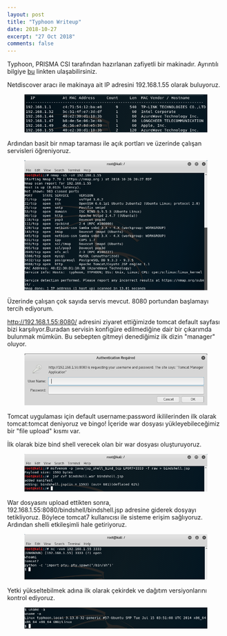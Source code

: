 ```yaml
---
layout: post
title: "Typhoon Writeup"
date: 2018-10-27
excerpt: "27 Oct 2018"
comments: false
---
```


Typhoon, PRISMA CSI tarafından hazırlanan zafiyetli bir  makinadır. Ayrıntılı bilgiye [bu](https://www.prismacsi.com/typhoon-vulnerable-vm/) linkten ulaşabilirsiniz.

Netdiscover aracı ile makinaya ait IP adresini 192.168.1.55 olarak buluyoruz.
<figure >
    <img src="/assets/img/tayfun/1.png">
</figure>
Ardından basit bir nmap taraması ile açık portları ve üzerinde çalışan servisleri öğreniyoruz.
<figure >
    <img src="/assets/img/tayfun/2.png">
</figure>
Üzerinde çalışan çok sayıda servis mevcut. 8080 portundan başlamayı tercih ediyorum.

http://192.168.1.55:8080/ adresini ziyaret ettiğimizde tomcat default sayfası bizi karşılıyor.Buradan servisin konfigüre edilmediğine dair bir çıkarımda bulunmak mümkün. Bu sebepten gitmeyi denediğimiz ilk dizin "manager" oluyor. 
<figure >
    <img src="/assets/img/tayfun/3.png">
</figure>
Tomcat uygulaması için default username:password ikililerinden ilk olarak tomcat:tomcat deniyoruz ve bingo! İçeride war dosyası yükleyebileceğimiz bir "file upload" kısmı var.

İlk olarak bize bind shell verecek olan bir war dosyası oluşturuyoruz.
<figure >
    <img src="/assets/img/tayfun/4.png">
</figure>
War dosyasını upload ettikten sonra, 192.168.1.55:8080/bindshell/bindshell.jsp adresine giderek dosyayı tetikliyoruz.
Böylece tomcat7 kullanıcısı ile sisteme erişim sağlıyoruz. Ardından  shelli etkileşimli hale getiriyoruz.
<figure >
    <img src="/assets/img/tayfun/5.png">
</figure>
Yetki yükseltebilmek adına ilk olarak çekirdek ve dağıtım versiyonlarını kontrol ediyoruz.
<figure >
    <img src="/assets/img/tayfun/6.png">
</figure>
